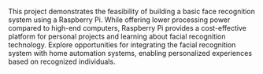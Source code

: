 This project demonstrates the feasibility of building a basic face recognition system using a Raspberry Pi. While offering lower processing power compared to high-end computers, Raspberry Pi provides a cost-effective platform for personal projects and learning about facial recognition technology.
Explore opportunities for integrating the facial recognition system with home automation systems, enabling personalized experiences based on recognized individuals.
